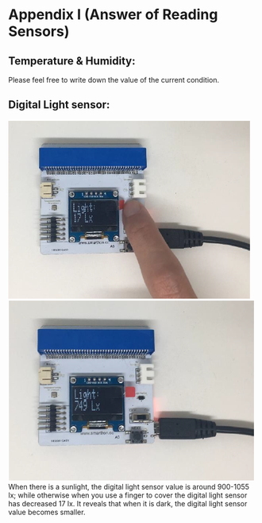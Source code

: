 # Appendix I (Answer of Reading Sensors)

## Temperature & Humidity:
Please feel free to write down the value of the current condition.

## Digital Light sensor:
![small_pic](images/08P1.png)
![small_pic](images/08P2.png)
When there is a sunlight, the digital light sensor value is around 900-1055 lx; while otherwise when you use a finger to cover the digital light sensor has decreased 17 lx. It reveals that when it is dark, the digital light sensor value becomes smaller.